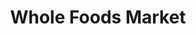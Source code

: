---
title: "Whole Foods Market"
url: /philadelphia/whole-foods-market-pennsylvania-avenue/
shop: supermarket
---